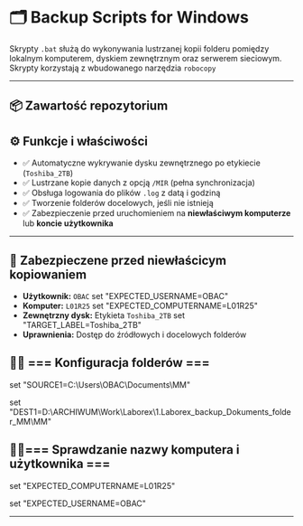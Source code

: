 # 🗂️ Backup Scripts for Windows

Skrypty `.bat` służą do wykonywania lustrzanej kopii folderu pomiędzy lokalnym komputerem, dyskiem zewnętrznym oraz serwerem sieciowym. 
Skrypty korzystają z wbudowanego narzędzia `robocopy`

---

## 📦 Zawartość repozytorium


## ⚙️ Funkcje i właściwości

- ✅ Automatyczne wykrywanie dysku zewnętrznego po etykiecie (`Toshiba_2TB`)
- ✅ Lustrzane kopie danych z opcją `/MIR` (pełna synchronizacja)
- ✅ Obsługa logowania do plików `.log` z datą i godziną
- ✅ Tworzenie folderów docelowych, jeśli nie istnieją
- ✅ Zabezpieczenie przed uruchomieniem na **niewłaściwym komputerze** lub **koncie użytkownika**

---

## 🔧 Zabezpieczene przed niewłaścicym kopiowaniem
 
- **Użytkownik:** `OBAC`    set "EXPECTED_USERNAME=OBAC"
- **Komputer:** `L01R25`    set "EXPECTED_COMPUTERNAME=L01R25"
- **Zewnętrzny dysk:** Etykieta `Toshiba_2TB`    set "TARGET_LABEL=Toshiba_2TB"
- **Uprawnienia:** Dostęp do źródłowych i docelowych folderów

## 🔧🧰  === Konfiguracja folderów ===
set "SOURCE1=C:\Users\OBAC\Documents\MM"

set "DEST1=D:\ARCHIWUM\Work\Laborex\1.Laborex_backup_Dokuments_folder_MM\MM"

## 🔧🧰=== Sprawdzanie nazwy komputera i użytkownika ===
set "EXPECTED_COMPUTERNAME=L01R25"

set "EXPECTED_USERNAME=OBAC"

---


